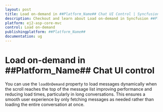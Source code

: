 ```yaml
---
layout: post
title: Load on-demand in ##Platform_Name## Chat UI Control | Syncfusion
description: Checkout and learn about Load on-demand in Syncfusion ##Platform_Name## Chat UI control of Syncfusion Essential JS 2 and more.
platform: ej2-asp-core-mvc
control: Load on-demand
publishingplatform: ##Platform_Name##
documentation: ug
---
```


# Load on-demand in ##Platform_Name## Chat UI control

You can use the `loadOnDemand` property to load messages dynamically when the scroll reaches the top of the message list improving performance and reducing load times, particularly in long conversations. This ensures a smooth user experience by only fetching messages as needed rather than loading the entire conversation at once.
